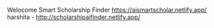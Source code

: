Welocome Smart Scholarship Finder
https://aismartscholar.netlify.app/
harshita - http://scholarshipaifinder.netlify.app/
